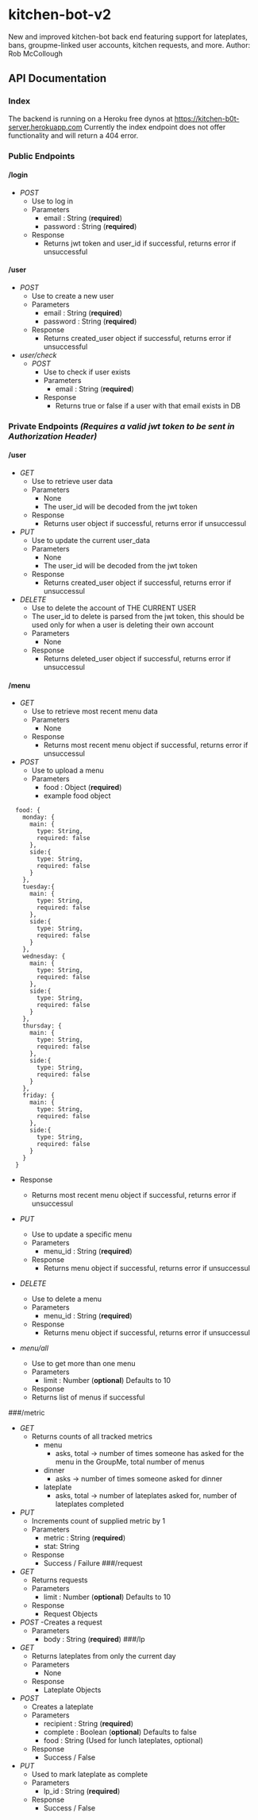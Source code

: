 # kitchen-bot-v2
New and improved kitchen-bot back end featuring support for lateplates, bans, groupme-linked user accounts, kitchen requests, and more.
Author: Rob McCollough

## API Documentation

### Index 
The backend is running on a Heroku free dynos at https://kitchen-b0t-server.herokuapp.com
Currently the index endpoint does not offer functionality and will return a 404 error.

### Public Endpoints

#### /login
- *POST*
  - Use to log in 
  - Parameters
    - email : String (**required**)
    - password : String (**required**)
  - Response
    - Returns jwt token and user_id if successful, returns error if unsuccessful

#### /user
- *POST*
  - Use to create a new user
  - Parameters
    - email : String (**required**)
    - password : String (**required**)
  - Response 
    - Returns created_user object if successful, returns error if unsuccessful
- *user/check*
  - *POST*
    - Use to check if user exists
    - Parameters
      - email : String (**required**)
    - Response
      - Returns true or false if a user with that email exists in DB
### Private Endpoints *(Requires a valid jwt token to be sent in Authorization Header)* 
#### /user
- *GET*
  - Use to retrieve user data
  - Parameters
    - None
    - The user_id will be decoded from the jwt token
  - Response 
    - Returns user object if successful, returns error if unsuccessul
- *PUT*
  - Use to update the current user_data
  - Parameters
    - None
    - The user_id will be decoded from the jwt token
  - Response 
    - Returns created_user object if successful, returns error if unsuccessul
- *DELETE*
  - Use to delete the account of THE CURRENT USER
  - The user_id to delete is parsed from the jwt token, this should be used only for when a user is deleting their own account
  - Parameters
    - None
  - Response 
    - Returns deleted_user object if successful, returns error if unsuccessul
    
#### /menu
- *GET*
  - Use to retrieve most recent menu data
  - Parameters
    - None
  - Response 
    - Returns most recent menu object if successful, returns error if unsuccessul
- *POST*
  - Use to upload a menu 
  - Parameters
    - food : Object (**required**)
    - example food object 
```
  food: {
    monday: {
      main: {
        type: String,
        required: false
      },
      side:{
        type: String,
        required: false
      }
    },
    tuesday:{
      main: {
        type: String,
        required: false
      },
      side:{
        type: String,
        required: false
      }
    },
    wednesday: {
      main: {
        type: String,
        required: false
      },
      side:{
        type: String,
        required: false
      }
    },
    thursday: {
      main: {
        type: String,
        required: false
      },
      side:{
        type: String,
        required: false
      }
    },
    friday: {
      main: {
        type: String,
        required: false
      },
      side:{
        type: String,
        required: false
      }
    }
  }
```
  - Response 
    - Returns most recent menu object if successful, returns error if unsuccessul

- *PUT*
  - Use to update a specific menu 
  - Parameters
    - menu_id : String (**required**)
  - Response 
    - Returns menu object if successful, returns error if unsuccessul
- *DELETE*
  - Use to delete a menu 
  - Parameters
    - menu_id : String (**required**)
  - Response 
    - Returns menu object if successful, returns error if unsuccessul
- *menu/all*
  - Use to get more than one menu
  - Parameters 
    - limit : Number (**optional**) Defaults to 10
   - Response
    - Returns list of menus if successful
    
###/metric
- *GET*
  - Returns counts of all tracked metrics
    - menu
      - asks, total -> number of times someone has asked for the menu in the GroupMe, total number of menus
    - dinner
      - asks -> number of times someone asked for dinner
    - lateplate
      - asks, total -> number of lateplates asked for, number of lateplates completed
- *PUT*
  - Increments count of supplied metric by 1 
  - Parameters
    - metric : String (**required**)
    - stat: String
  - Response 
    - Success / Failure
###/request
- *GET*
  - Returns requests
  - Parameters
    - limit : Number (**optional**) Defaults to 10
  - Response 
    - Request Objects
- *POST*
  -Creates a request
  - Parameters
    - body : String (**required**)
###/lp
- *GET*
  - Returns lateplates from only the current day
  - Parameters
    - None
  - Response 
    - Lateplate Objects
- *POST*
  - Creates a lateplate
  - Parameters
    - recipient : String (**required**)
    - complete : Boolean (**optional**) Defaults to false
    - food : String (Used for lunch lateplates, optional)
  - Response
    - Success / False
- *PUT*
  - Used to mark lateplate as complete
  - Parameters
    - lp_id : String (**required**)
  - Response 
    - Success / False
    





  
